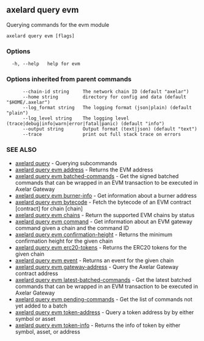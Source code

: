 ## axelard query evm

Querying commands for the evm module

```
axelard query evm [flags]
```

### Options

```
  -h, --help   help for evm
```

### Options inherited from parent commands

```
      --chain-id string     The network chain ID (default "axelar")
      --home string         directory for config and data (default "$HOME/.axelar")
      --log_format string   The logging format (json|plain) (default "plain")
      --log_level string    The logging level (trace|debug|info|warn|error|fatal|panic) (default "info")
      --output string       Output format (text|json) (default "text")
      --trace               print out full stack trace on errors
```

### SEE ALSO

- [axelard query](/cli-docs/v0_29_1/axelard_query) - Querying subcommands
- [axelard query evm address](/cli-docs/v0_29_1/axelard_query_evm_address) - Returns the EVM address
- [axelard query evm batched-commands](/cli-docs/v0_29_1/axelard_query_evm_batched-commands) - Get the signed batched commands that can be wrapped in an EVM transaction to be executed in Axelar Gateway
- [axelard query evm burner-info](/cli-docs/v0_29_1/axelard_query_evm_burner-info) - Get information about a burner address
- [axelard query evm bytecode](/cli-docs/v0_29_1/axelard_query_evm_bytecode) - Fetch the bytecode of an EVM contract \[contract\] for chain \[chain\]
- [axelard query evm chains](/cli-docs/v0_29_1/axelard_query_evm_chains) - Return the supported EVM chains by status
- [axelard query evm command](/cli-docs/v0_29_1/axelard_query_evm_command) - Get information about an EVM gateway command given a chain and the command ID
- [axelard query evm confirmation-height](/cli-docs/v0_29_1/axelard_query_evm_confirmation-height) - Returns the minimum confirmation height for the given chain
- [axelard query evm erc20-tokens](axelard_query_evm_erc20-tokens) - Returns the ERC20 tokens for the given chain
- [axelard query evm event](/cli-docs/v0_29_1/axelard_query_evm_event) - Returns an event for the given chain
- [axelard query evm gateway-address](/cli-docs/v0_29_1/axelard_query_evm_gateway-address) - Query the Axelar Gateway contract address
- [axelard query evm latest-batched-commands](/cli-docs/v0_29_1/axelard_query_evm_latest-batched-commands) - Get the latest batched commands that can be wrapped in an EVM transaction to be executed in Axelar Gateway
- [axelard query evm pending-commands](/cli-docs/v0_29_1/axelard_query_evm_pending-commands) - Get the list of commands not yet added to a batch
- [axelard query evm token-address](/cli-docs/v0_29_1/axelard_query_evm_token-address) - Query a token address by by either symbol or asset
- [axelard query evm token-info](/cli-docs/v0_29_1/axelard_query_evm_token-info) - Returns the info of token by either symbol, asset, or address
